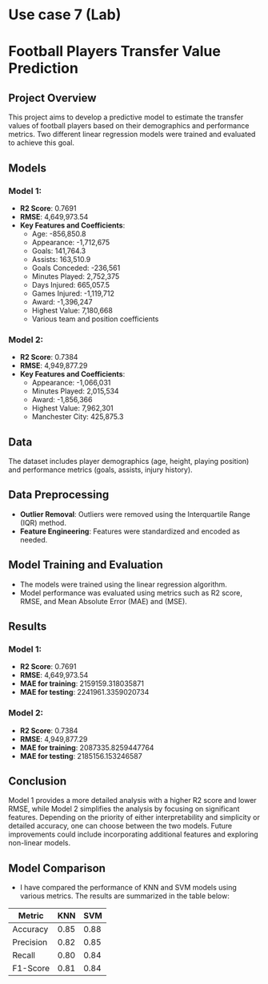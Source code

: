 # Use case 7 (Lab)

# Football Players Transfer Value Prediction

## Project Overview
This project aims to develop a predictive model to estimate the transfer values of football players based on their demographics and performance metrics. Two different linear regression models were trained and evaluated to achieve this goal.

## Models

### Model 1:
- **R2 Score**: 0.7691
- **RMSE**: 4,649,973.54
- **Key Features and Coefficients**:
  - Age: -856,850.8
  - Appearance: -1,712,675
  - Goals: 141,764.3
  - Assists: 163,510.9
  - Goals Conceded: -236,561
  - Minutes Played: 2,752,375
  - Days Injured: 665,057.5
  - Games Injured: -1,119,712
  - Award: -1,396,247
  - Highest Value: 7,180,668
  - Various team and position coefficients

### Model 2:
- **R2 Score**: 0.7384
- **RMSE**: 4,949,877.29
- **Key Features and Coefficients**:
  - Appearance: -1,066,031
  - Minutes Played: 2,015,534
  - Award: -1,856,366
  - Highest Value: 7,962,301
  - Manchester City: 425,875.3

## Data
The dataset includes player demographics (age, height, playing position) and performance metrics (goals, assists, injury history).

## Data Preprocessing
- **Outlier Removal**: Outliers were removed using the Interquartile Range (IQR) method.
- **Feature Engineering**: Features were standardized and encoded as needed.

## Model Training and Evaluation
- The models were trained using the linear regression algorithm.
- Model performance was evaluated using metrics such as R2 score, RMSE, and Mean Absolute Error (MAE) and (MSE).

## Results

### Model 1:
- **R2 Score**: 0.7691
- **RMSE**: 4,649,973.54
- **MAE for training**: 2159159.318035871
- **MAE for testing**: 2241961.3359020734

### Model 2:
- **R2 Score**: 0.7384
- **RMSE**: 4,949,877.29
- **MAE for training**: 2087335.8259447764
- **MAE for testing**: 2185156.153246587


## Conclusion
Model 1 provides a more detailed analysis with a higher R2 score and lower RMSE, while Model 2 simplifies the analysis by focusing on significant features. Depending on the priority of either interpretability and simplicity or detailed accuracy, one can choose between the two models. Future improvements could include incorporating additional features and exploring non-linear models.



## Model Comparison

- I have compared the performance of KNN and SVM models using various metrics. The results are summarized in the table below:

| Metric     | KNN  | SVM  |
|------------|------|------|
| Accuracy   | 0.85 | 0.88 |
| Precision  | 0.82 | 0.85 |
| Recall     | 0.80 | 0.84 |
| F1-Score   | 0.81 | 0.84 |
